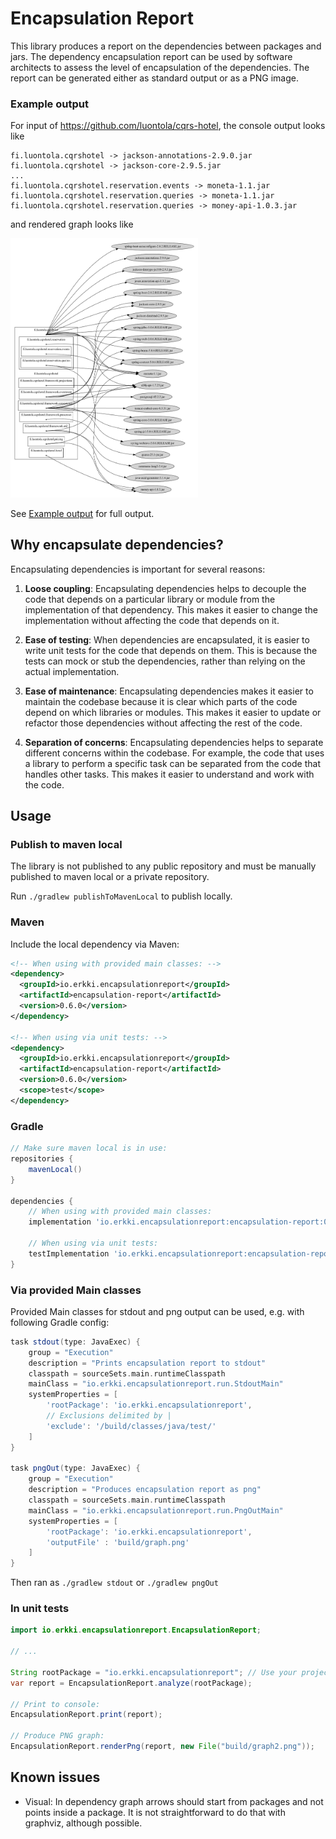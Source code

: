 # Encapsulation Report

This library produces a report on the dependencies between packages and jars. The dependency encapsulation report can be used by software architects to assess the level of encapsulation of the dependencies. The report can be generated either as standard output or as a PNG image.



### Example output

For input of https://github.com/luontola/cqrs-hotel, the console output looks like

```
fi.luontola.cqrshotel -> jackson-annotations-2.9.0.jar
fi.luontola.cqrshotel -> jackson-core-2.9.5.jar
...
fi.luontola.cqrshotel.reservation.events -> moneta-1.1.jar
fi.luontola.cqrshotel.reservation.queries -> moneta-1.1.jar
fi.luontola.cqrshotel.reservation.queries -> money-api-1.0.3.jar
```

and rendered graph looks like

<img src="docs/cqrs-hotel.png" width="300"/>

See [Example output](docs/example_output.md) for full output.

## Why encapsulate dependencies?

Encapsulating dependencies is important for several reasons:

1. **Loose coupling**: Encapsulating dependencies helps to decouple the code that depends on a particular library or module from the implementation of that dependency. This makes it easier to change the implementation without affecting the code that depends on it.

2. **Ease of testing**: When dependencies are encapsulated, it is easier to write unit tests for the code that depends on them. This is because the tests can mock or stub the dependencies, rather than relying on the actual implementation.

3. **Ease of maintenance**: Encapsulating dependencies makes it easier to maintain the codebase because it is clear which parts of the code depend on which libraries or modules. This makes it easier to update or refactor those dependencies without affecting the rest of the code.

4. **Separation of concerns**: Encapsulating dependencies helps to separate different concerns within the codebase. For example, the code that uses a library to perform a specific task can be separated from the code that handles other tasks. This makes it easier to understand and work with the code.

## Usage

### Publish to maven local

The library is not published to any public repository and must be manually published to maven local or a private repository.

Run `./gradlew publishToMavenLocal` to publish locally.

### Maven

Include the local dependency via Maven:

```xml
<!-- When using with provided main classes: -->
<dependency>
  <groupId>io.erkki.encapsulationreport</groupId>
  <artifactId>encapsulation-report</artifactId>
  <version>0.6.0</version>
</dependency>

<!-- When using via unit tests: -->
<dependency>
  <groupId>io.erkki.encapsulationreport</groupId>
  <artifactId>encapsulation-report</artifactId>
  <version>0.6.0</version>
  <scope>test</scope>
</dependency>
```

### Gradle

```groovy
// Make sure maven local is in use:
repositories {
    mavenLocal()
}

dependencies {
    // When using with provided main classes:
    implementation 'io.erkki.encapsulationreport:encapsulation-report:0.6.0'

    // When using via unit tests:
    testImplementation 'io.erkki.encapsulationreport:encapsulation-report:0.6.0'
}
```

### Via provided Main classes

Provided Main classes for stdout and png output can be used, e.g. with following Gradle config:

```groovy
task stdout(type: JavaExec) {
    group = "Execution"
    description = "Prints encapsulation report to stdout"
    classpath = sourceSets.main.runtimeClasspath
    mainClass = "io.erkki.encapsulationreport.run.StdoutMain"
    systemProperties = [
        'rootPackage': 'io.erkki.encapsulationreport',
        // Exclusions delimited by |
        'exclude': '/build/classes/java/test/'
    ]
}

task pngOut(type: JavaExec) {
    group = "Execution"
    description = "Produces encapsulation report as png"
    classpath = sourceSets.main.runtimeClasspath
    mainClass = "io.erkki.encapsulationreport.run.PngOutMain"
    systemProperties = [
        'rootPackage': 'io.erkki.encapsulationreport',
        'outputFile' : 'build/graph.png'
    ]
}
```

Then ran as `./gradlew stdout` or `./gradlew pngOut`

### In unit tests

```java
import io.erkki.encapsulationreport.EncapsulationReport;

// ...

String rootPackage = "io.erkki.encapsulationreport"; // Use your project root package
var report = EncapsulationReport.analyze(rootPackage); 

// Print to console:
EncapsulationReport.print(report);

// Produce PNG graph:
EncapsulationReport.renderPng(report, new File("build/graph2.png"));
```

## Known issues

  * Visual: In dependency graph arrows should start from packages and not points inside a package. It is not straightforward to 
do that with graphviz, although possible. 